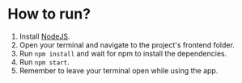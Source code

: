 # How to run?
1. Install [NodeJS](https://nodejs.org/en/).
2. Open your terminal and navigate to the project's frontend folder.
3. Run `npm install` and wait for npm to install the dependencies.
4. Run `npm start`.
5. Remember to leave your terminal open while using the app.
